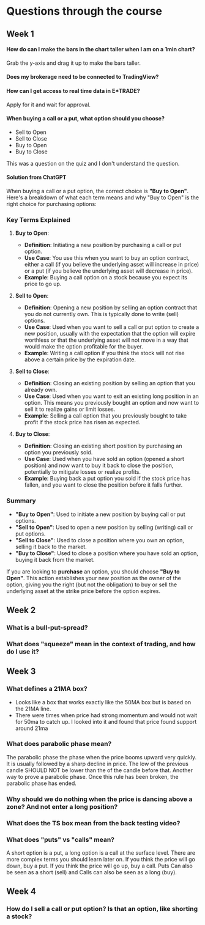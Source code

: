 # Questions through the course

## Week 1

#### How do can I make the bars in the chart taller when I am on a 1min chart?

Grab the y-axis and drag it up to make the bars taller.

#### Does my brokerage need to be connected to TradingView?

#### How can I get access to real time data in E*TRADE?

Apply for it and wait for approval.

#### When buying a call or a put, what option should you choose? 
- Sell to Open
- Sell to Close
- Buy to Open
- Buy to Close

This was a question on the quiz and I don't understand the question.

#### Solution from ChatGPT
When buying a call or a put option, the correct choice is **"Buy to Open"**. Here's a breakdown of what each term means and why "Buy to Open" is the right choice for purchasing options:

### Key Terms Explained

1. **Buy to Open**:
   - **Definition**: Initiating a new position by purchasing a call or put option.
   - **Use Case**: You use this when you want to buy an option contract, either a call (if you believe the underlying asset will increase in price) or a put (if you believe the underlying asset will decrease in price).
   - **Example**: Buying a call option on a stock because you expect its price to go up.

2. **Sell to Open**:
   - **Definition**: Opening a new position by selling an option contract that you do not currently own. This is typically done to write (sell) options.
   - **Use Case**: Used when you want to sell a call or put option to create a new position, usually with the expectation that the option will expire worthless or that the underlying asset will not move in a way that would make the option profitable for the buyer.
   - **Example**: Writing a call option if you think the stock will not rise above a certain price by the expiration date.

3. **Sell to Close**:
   - **Definition**: Closing an existing position by selling an option that you already own.
   - **Use Case**: Used when you want to exit an existing long position in an option. This means you previously bought an option and now want to sell it to realize gains or limit losses.
   - **Example**: Selling a call option that you previously bought to take profit if the stock price has risen as expected.

4. **Buy to Close**:
   - **Definition**: Closing an existing short position by purchasing an option you previously sold.
   - **Use Case**: Used when you have sold an option (opened a short position) and now want to buy it back to close the position, potentially to mitigate losses or realize profits.
   - **Example**: Buying back a put option you sold if the stock price has fallen, and you want to close the position before it falls further.

### Summary

- **"Buy to Open"**: Used to initiate a new position by buying call or put options.
- **"Sell to Open"**: Used to open a new position by selling (writing) call or put options.
- **"Sell to Close"**: Used to close a position where you own an option, selling it back to the market.
- **"Buy to Close"**: Used to close a position where you have sold an option, buying it back from the market.

If you are looking to **purchase** an option, you should choose **"Buy to Open"**. This action establishes your new position as the owner of the option, giving you the right (but not the obligation) to buy or sell the underlying asset at the strike price before the option expires.

## Week 2

### What is a bull-put-spread?

### What does "squeeze" mean in the context of trading, and how do I use it?

## Week 3

### What defines a 21MA box?
- Looks like a box that works exactly like the 50MA box but is based on the 21MA line.
- There were times when price had strong momentum and would not wait for 50ma to catch up. 
  I looked into it and found that price found support around 21ma

### What does parabolic phase mean?

The parabolic phase the phase when the price booms upward very quickly. It is usually followed 
by a sharp decline in price.
The low of the previous candle SHOULD NOT be lower than the of the candle before that. Another
way to prove a parabolic phase. Once this rule has been broken, the parabolic phase has ended.

### Why should we do nothing when the price is dancing above a zone? And not enter a long position?

### What does the TS box mean from the back testing video?

### What does "puts" vs "calls" mean?

A short option is a put, a long option is a call at the surface level. There are more complex terms you should learn later on.
If you think the price will go down, buy a put. If you think the price will go up, buy a call.
Puts Can also be seen as a short (sell) and Calls can also be seen as a long (buy).

## Week 4

### How do I sell a call or put option? Is that an option, like shorting a stock?

